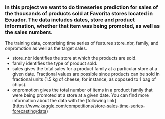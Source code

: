### In this project we want to do timeseries prediction for sales of the thousands of products sold at Favorita stores located in Ecuador. The data includes dates, store and product information, whether that item was being promoted, as well as the sales numbers.
The training data, comprising time series of features store_nbr, family, and onpromotion as well as the target sales.
- store_nbr identifies the store at which the products are sold.
- family identifies the type of product sold.
- sales gives the total sales for a product family at a particular store at a given date. Fractional values are possible since products can be sold in fractional units (1.5 kg of cheese, for instance, as opposed to 1 bag of chips).
- onpromotion gives the total number of items in a product family that were being promoted at a store at a given date.
  You can find more information about the data with the [following link] (https://www.kaggle.com/competitions/store-sales-time-series-forecasting/data)
